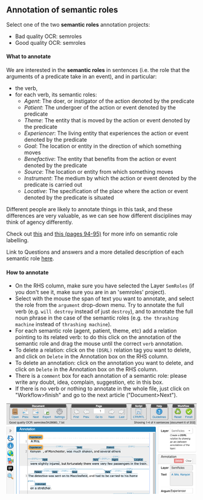 ## Annotation of semantic roles

Select one of the two **semantic roles** annotation projects:
  * Bad quality OCR: semroles
  * Good quality OCR: semroles

#### What to annotate
We are interested in the **semantic roles** in sentences (i.e. the role that the arguments of a predicate take in an event), and in particular:
  * the verb,
  * for each verb, its semantic roles:
    * _Agent_: The doer, or instigator of the action denoted by the predicate
    * _Patient_: The undergoer of the action or event denoted by the predicate
    * _Theme_: The entity that is moved by the action or event denoted by the predicate
    * _Experiencer_: The living entity that experiences the action or event denoted by the predicate
    * _Goal_: The location or entity in the direction of which something moves
    * _Benefactive_: The entity that benefits from the action or event denoted by the predicate
    * _Source_: The location or entity from which something moves
    * _Instrument_: The medium by which the action or event denoted by the predicate is carried out
    * _Locative_: The specification of the place where the action or event denoted by the predicate is situated

Different people are likely to annotate things in this task, and these differences are very valuable, as we can see how different disciplines may think of agency differently.

Check out [this](https://web.stanford.edu/~jurafsky/slp3/18.pdf) and [this (pages 94-95)](http://citeseerx.ist.psu.edu/viewdoc/download?doi=10.1.1.476.8124&rep=rep1&type=pdf) for more info on semantic role labelling.

Link to Questions and answers and a more detailed description of each semantic role [here](https://docs.google.com/document/d/1NLenqdv-mD298XVLs3LTUmebLBAgcaAzlGYaFLmH-LM/edit).
  
#### How to annotate
* On the RHS column, make sure you have selected the Layer `SemRoles` (if you don't see it, make sure you are in an 'semroles' project).
* Select with the mouse the span of text you want to annotate, and select the role from the `argument` drop-down menu. Try to annotate the full verb (e.g. `will destroy` instead of just `destroy`), and to annotate the full noun phrase in the case of the semantic roles (e.g. `the thrashing machine` instead of `thrashing machine`).
* For each semantic role (agent, patient, theme, etc) add a relation pointing to its related verb: to do this click on the annotation of the semantic role and drag the mouse until the correct `verb` annotation.
* To delete a relation: click on the `(DSRL)` relation tag you want to delete, and click on `Delete` in the Annotation box on the RHS column.
* To delete an annotation: click on the annotation you want to delete, and click on `Delete` in the Annotation box on the RHS column.
* There is a `comment` box for each annotation of a semantic role: please write any doubt, idea, complain, suggestion, etc in this box.
* If there is no verb or nothing to annotate in the whole file, just click on "Workflow>finish" and go to the next article ("Document>Next").

![See example here](https://github.com/mcollardanuy/lwm_playground/blob/master/annotations/semrolesGood.png)
